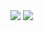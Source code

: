   <img src="https://github-readme-stats.vercel.app/api?username=Pixailz&theme=dark&show_icons=true">
  <img src="https://github-readme-stats.vercel.app/api/top-langs/?username=Pixailz&theme=dark&layout=compact&langs_count=10">

